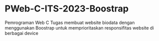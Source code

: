 # PWeb-C-ITS-2023-Boostrap
Pemrograman Web C Tugas membuat website biodata dengan menggunakan Boostrap untuk memprioritaskan responsifitas website di berbagai device
